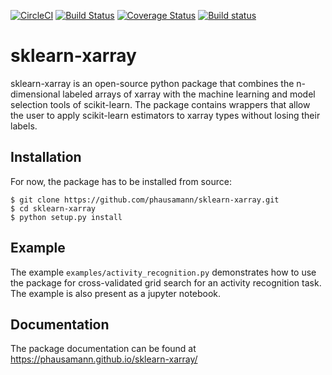 [![CircleCI](https://circleci.com/gh/phausamann/sklearn-xarray.svg?style=svg)](https://circleci.com/gh/phausamann/sklearn-xarray)
[![Build Status](https://travis-ci.org/phausamann/sklearn-xarray.svg?branch=master)](https://travis-ci.org/phausamann/sklearn-xarray)
[![Coverage Status](https://coveralls.io/repos/github/phausamann/sklearn-xarray/badge.svg?branch=master)](https://coveralls.io/github/phausamann/sklearn-xarray?branch=master)
[![Build status](https://ci.appveyor.com/api/projects/status/qe6ytlg0ja2mqcxr/branch/master?svg=true)](https://ci.appveyor.com/project/phausamann/sklearn-xarray/branch/master)

# sklearn-xarray

sklearn-xarray is an open-source python package that combines the
n-dimensional labeled arrays of xarray with the machine learning and model
selection tools of scikit-learn. The package contains wrappers that allow the
user to apply scikit-learn estimators to xarray types without losing their
labels.

## Installation

For now, the package has to be installed from source:

    $ git clone https://github.com/phausamann/sklearn-xarray.git
    $ cd sklearn-xarray
    $ python setup.py install
    
## Example

The example `examples/activity_recognition.py` demonstrates how to use the 
package for cross-validated grid search for an activity recognition task. The 
example is also present as a jupyter notebook.


## Documentation

The package documentation can be found at 
https://phausamann.github.io/sklearn-xarray/